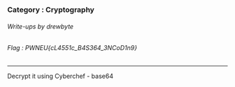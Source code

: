 ### Category : Cryptography
###### Write-ups by drewbyte
###### Flag : PWNEU{cL4551c_B4S364_3NCoD1n9}
---

Decrypt it using Cyberchef - base64


<br>
<img src="https://github.com/drew-byte/pwneu-writeups/blob/main/00x8%20saved%20images/Pasted%20image%2020240320104528.png" alt="">
 <br>